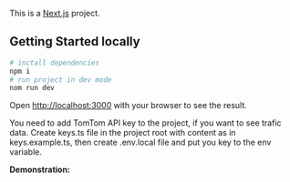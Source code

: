 This is a [Next.js](https://nextjs.org) project.

## Getting Started locally
```bash
# inctall dependencies
npm i
# run project in dev mode
nom run dev
```

Open [http://localhost:3000](http://localhost:3000) with your browser to see the result.

You need to add TomTom API key to the project, if you want to see trafic data.
Create keys.ts file in the project root with content as in keys.example.ts, then create .env.local file and put you key to the env variable.

**Demonstration:**
